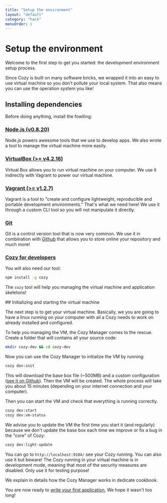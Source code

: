 ```yaml
---
title: "Setup the environment"
layout: "default"
category: "hack"
menuOrder: 1
---
```


# Setup the environment

Welcome to the first step to get you started: the development environment setup process.

Since Cozy is built on many software bricks, we wrapped it into an easy to use virtual machine so you don't pollute your local system. That also means you can use the operation system you like!


## Installing dependencies

Before doing anything, install the fowlling:

### [Node.js (v0.8.20)](http://blog.nodejs.org/2013/02/15/node-v0-8-20-stable/)
Node.js powers awesome tools that we use to develop apps. We also wrote a tool
to manage the virtual machine more easily.

### [VirtualBox (>= v4.2.16)](https://www.virtualbox.org/wiki/Downloads)
Virtual Box allows you to run virtual machine on your computer. We use it
indirectly with Vagrant to power our virtual machine.

### [Vagrant (>= v1.2.7)](http://downloads.vagrantup.com/)
Vagrant is a tool to "create and configure lightweight, reproducible and
portable development environments." That's what we need here! We use it through
a custom CLI tool so you will not manipulate it directly.

### [Git](http://git-scm.com/book/en/Getting-Started-Installing-Git)

Git is a control version tool that is now very common. We use it in combination
with [Github](https://github.com) that allows you to store online your
repository and much more!

### [Cozy for developers](https://github.com/mycozycloud/cozy-manager)

You will also need our tool:

``` bash
npm install -g cozy
```

The `cozy` tool will help you managing the virtual machine and application skeletons!


## Initializing and starting the virtual machine

The next step is to get your virtual machine. Basically, we you are going to have a linux running on your computer with all a Cozy needs to work on already installed and configured.

To help you managing the VM, the Cozy Manager comes to the rescue.
Create a folder that will contains all your source code:
``` bash
mkdir cozy-dev && cd cozy-dev
```

Now you can use the Cozy Manager to initialize the VM by running:
``` bash
cozy dev:init
```
This will download the base box file (~500MB) and a custom configuration ([see it on Github](https://github.com/mycozycloud/cozy-setup/blob/master/dev/Vagrantfile)). Then the VM will be created. The whole process will take you about 15 minutes (depending on your internet connection and your computer).

Then you can start the VM and check that everything is running correctly.
``` bash
cozy dev:start
cozy dev:vm-status
```

We advise you to update the VM the first time you start it (and regularly) because we don't update the base box each time we improve or fix a bug in the "core" of Cozy:
``` bash
cozy dev:light-update
```

You can go to `http://localhost:9104/` see your Cozy running. You can also use it but beware! The Cozy running in your virtual machine is in development mode, meaning that most of the security measures are disabled. Only use it for testing purpose!

We explain in details how the Cozy Manager works in dedicate cookbook.

You are now ready to [write your first application](/hack/getting-started/first-app.html), We hope it wasn't too long!
